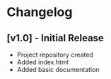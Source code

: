 # Changelog

## [v1.0] - Initial Release
- Project repository created
- Added index.html
- Added basic documentation
